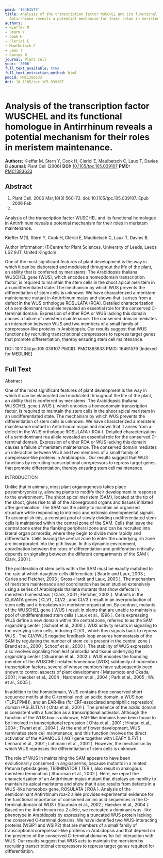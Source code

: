 ```yaml
---
pmid: '16461579'
title: Analysis of the transcription factor WUSCHEL and its functional homologue in
  Antirrhinum reveals a potential mechanism for their roles in meristem maintenance.
authors:
- Kieffer M
- Stern Y
- Cook H
- Clerici E
- Maulbetsch C
- Laux T
- Davies B
journal: Plant Cell
year: '2006'
full_text_available: true
full_text_extraction_method: html
pmcid: PMC1383633
doi: 10.1105/tpc.105.039107
---
```


# Analysis of the transcription factor WUSCHEL and its functional homologue in Antirrhinum reveals a potential mechanism for their roles in meristem maintenance.
**Authors:** Kieffer M, Stern Y, Cook H, Clerici E, Maulbetsch C, Laux T, Davies B
**Journal:** Plant Cell (2006)
**DOI:** [10.1105/tpc.105.039107](https://doi.org/10.1105/tpc.105.039107)
**PMC:** [PMC1383633](https://www.ncbi.nlm.nih.gov/pmc/articles/PMC1383633/)

## Abstract

1. Plant Cell. 2006 Mar;18(3):560-73. doi: 10.1105/tpc.105.039107. Epub 2006 Feb
3.

Analysis of the transcription factor WUSCHEL and its functional homologue in 
Antirrhinum reveals a potential mechanism for their roles in meristem 
maintenance.

Kieffer M(1), Stern Y, Cook H, Clerici E, Maulbetsch C, Laux T, Davies B.

Author information:
(1)Centre for Plant Sciences, University of Leeds, Leeds LS2 9JT, United 
Kingdom.

One of the most significant features of plant development is the way in which it 
can be elaborated and modulated throughout the life of the plant, an ability 
that is conferred by meristems. The Arabidopsis thaliana WUSCHEL gene (WUS), 
which encodes a homeodomain transcription factor, is required to maintain the 
stem cells in the shoot apical meristem in an undifferentiated state. The 
mechanism by which WUS prevents the differentiation of stem cells is unknown. We 
have characterized a meristem maintenance mutant in Antirrhinum majus and shown 
that it arises from a defect in the WUS orthologue ROSULATA (ROA). Detailed 
characterization of a semidominant roa allele revealed an essential role for the 
conserved C-terminal domain. Expression of either ROA or WUS lacking this domain 
causes a failure of meristem maintenance. The conserved domain mediates an 
interaction between WUS and two members of a small family of corepressor-like 
proteins in Arabidopsis. Our results suggest that WUS functions by recruiting 
transcriptional corepressors to repress target genes that promote 
differentiation, thereby ensuring stem cell maintenance.

DOI: 10.1105/tpc.105.039107
PMCID: PMC1383633
PMID: 16461579 [Indexed for MEDLINE]

## Full Text

Abstract

One of the most significant features of plant development is the way in which it can be elaborated and modulated throughout the life of the plant, an ability that is conferred by meristems. The Arabidopsis thaliana WUSCHEL gene ( WUS ), which encodes a homeodomain transcription factor, is required to maintain the stem cells in the shoot apical meristem in an undifferentiated state. The mechanism by which WUS prevents the differentiation of stem cells is unknown. We have characterized a meristem maintenance mutant in Antirrhinum majus and shown that it arises from a defect in the WUS orthologue ROSULATA ( ROA ). Detailed characterization of a semidominant roa allele revealed an essential role for the conserved C-terminal domain. Expression of either ROA or WUS lacking this domain causes a failure of meristem maintenance. The conserved domain mediates an interaction between WUS and two members of a small family of corepressor-like proteins in Arabidopsis . Our results suggest that WUS functions by recruiting transcriptional corepressors to repress target genes that promote differentiation, thereby ensuring stem cell maintenance.

INTRODUCTION

Unlike that in animals, most plant organogenesis takes place postembryonically, allowing plants to modify their development in response to the environment. The shoot apical meristem (SAM), located at the tip of the shoot, gives rise to all of the aboveground organs and tissues initiated after germination. The SAM has the ability to maintain an organized structure while responding to intrinsic and extrinsic developmental signals. To accomplish this, a constant pool of slowly dividing undifferentiated stem cells is maintained within the central zone of the SAM. Cells that leave the central zone enter the flanking peripheral zone and can be recruited into lateral organ primordia, where they begin to divide more rapidly and differentiate. Cells leaving the central zone to enter the underlying rib zone are incorporated into the pith tissue. In this dynamic environment, coordination between the rates of differentiation and proliferation critically depends on signaling between the different compartments of the SAM ( Clark, 2001 ).

The proliferation of stem cells within the SAM must be exactly matched to the rate at which daughter cells differentiate ( Baurle and Laux, 2003 ; Carles and Fletcher, 2003 ; Gross-Hardt and Laux, 2003 ). The mechanism of meristem maintenance and coordination has been studied extensively using a series of Arabidopsis thaliana mutants that show defects in meristem homeostasis ( Clark, 2001 ; Fletcher, 2002 ). Mutants in the CLAVATA genes ( CLV1 , CLV2 , and CLV3 ) result in an overproduction of stem cells and a breakdown in meristem organization. By contrast, mutants of the WUSCHEL gene ( WUS ) result in plants that are unable to maintain a pool of undifferentiated stem cells ( Laux et al., 1996 ). Cells expressing WUS define a new domain within the central zone, referred to as the SAM organizing center ( Schoof et al., 2000 ). WUS activity results in signaling to the overlying stem cells, inducing CLV3 , which then signals back to repress WUS . The CLV/WUS negative feedback loop ensures homeostasis of the SAM by regulating the number of stem cells present in the central zone ( Brand et al., 2000 ; Schoof et al., 2000 ). The stability of WUS expression also involves signaling from leaf primordia and tissue underlying the organizing center ( Stuurman et al., 2002 ). WUS encodes the founding member of the WUSCHEL-related homeobox (WOX) subfamily of homeobox transcription factors, several of whose members have subsequently been shown to control aspects of plant development ( Matsumoto and Okada, 2001 ; Haecker et al., 2004 ; Nardmann et al., 2004 ; Park et al., 2005 ; Wu et al., 2005 ).

In addition to the homedomain, WUS contains three conserved short sequence motifs at the C-terminal end: an acidic domain, a WUS box (TLPLFPMH), and an EAR-like (for ERF-associated amphiphilic repression) domain (ASLELTLN) ( Ohta et al., 2001 ). The presence of the acidic domain is consistent with a function as a transcriptional activator. Although the function of the WUS box is unknown, EAR-like domains have been found to be involved in transcriptional repression ( Ohta et al., 2001 ; Hiratsu et al., 2004 ; Tiwari et al., 2004 ). At the end of flower development, WUS terminates stem cell maintenance, and this function involves the direct activation of the AGAMOUS ( AG ) gene together with LEAFY (LFY) ( Lenhard et al., 2001 ; Lohmann et al., 2001 ). However, the mechanism by which WUS represses the differentiation of stem cells is unknown.

The role of WUS in maintaining the SAM appears to have been evolutionarily conserved in angiosperms, because mutants in a related Petunia hybrida gene, TERMINATOR ( TER ), also result in analogous meristem termination ( Stuurman et al., 2002 ). Here, we report the characterization of an Antirrhinum majus mutant that displays an inability to maintain its apical meristems and show that it also results from defects in a WUS -like homeobox gene, ROSULATA ( ROA ). Analysis of the semidominant Antirrhinum roa-2 allele provides experimental evidence for the functional importance of conserved amino acid sequences in the C-terminal domain of WUS ( Stuurman et al., 2002 ; Haecker et al., 2004 ). Based on the Antirrhinum roa-2 allele, we recreated a dominant wus -like phenotype in Arabidopsis by expressing a truncated WUS protein lacking the conserved C-terminal domains. We have identified two WUS-interacting proteins (WSIP1 and WSIP2) that are members of a small family of transcriptional corepressor-like proteins in Arabidopsis and that depend on the presence of the conserved C-terminal domains for full interaction with WUS. Our results suggest that WUS acts to maintain the meristem by recruiting transcriptional corepressors to repress target genes required for differentiation.
